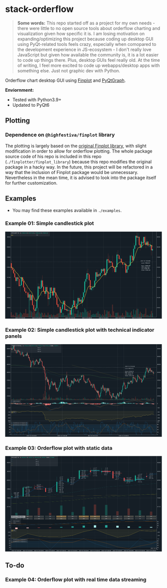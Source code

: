 # stack-orderflow

> **Some words:**
> This repo started off as a project for my own needs - there were little to no open source tools about orderflow charting and visualization given how specific it is.
> I am losing motivation on expanding/optimizing this project because coding up desktop GUI using PyQt-related tools feels crazy, especially when comopared to the development experience in JS-ecosystem - I don't really love JavaScript but given how available the community is, it is a lot easier to code up things there. Plus, desktop GUIs feel really old. At the time of writing, I feel more excited to code up webapps/desktop apps with something else. Just not graphic dev with Python.

Orderflow chart desktop GUI using [Finplot](https://github.com/highfestiva/finplot) and [PyQtGraph](https://github.com/pyqtgraph/pyqtgraph).

**Enviornment:**

- Tested with Python3.9+
- Updated to PyQt6

## Plotting

### Dependence on `@highfestiva/finplot` library

The plotting is largely based on the [original Finplot library](https://github.com/highfestiva/finplot), with slight modification in order to allow for orderflow plotting. The whole package source code of his repo is included in this repo (`./finplotter/finplot_library`) because this repo modifies the original package in a hacky way. In the future, this project will be refactored in a way that the inclusion of Finplot package would be unnecessary. Nevertheless in the mean time, it is advised to look into the package itself for further customization.

## Examples

- You may find these examples available in `./examples`.

### Example 01: Simple candlestick plot
![Example 1](docs/demo_01.png "Example 1")

### Example 02: Simple candlestick plot with technical indicator panels
![Example 2](docs/demo_02.png "Example 2")

### Example 03: Orderflow plot with static data
![Example 3](docs/demo_03.png "Example 3")

## To-do
### Example 04: Orderflow plot with real time data streaming
<!-- ![Example 4](docs/demo_04.png "Example 4") -->